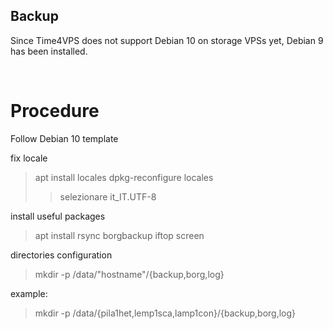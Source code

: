 ## Backup

Since Time4VPS does not support Debian 10 on storage VPSs yet, Debian 9 has been installed.

<br/>

# Procedure

Follow Debian 10 template

fix locale
>apt install locales
>dpkg-reconfigure locales
>>selezionare it_IT.UTF-8

install useful packages
>apt install rsync borgbackup iftop screen

directories configuration
>mkdir -p /data/"hostname"/{backup,borg,log}

example:
>mkdir -p /data/{pila1het,lemp1sca,lamp1con}/{backup,borg,log}
